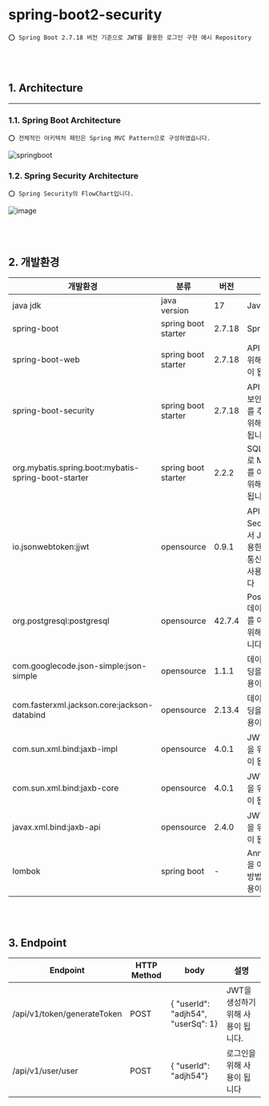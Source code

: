 # spring-boot2-security

    ⭕️ Spring Boot 2.7.18 버전 기준으로 JWT를 활용한 로그인 구현 예시 Repository

<br/>
<br/>

## 1. Architecture

----

### 1.1. Spring Boot Architecture

    ⭕️ 전체적인 아키텍처 패턴은 Spring MVC Pattern으로 구성하였습니다.

![springboot](https://user-images.githubusercontent.com/36141397/193234055-b13617ee-3e83-4298-bd17-6215f2a2cfe3.png)

### 1.2. Spring Security Architecture

    ⭕️ Spring Security의 FlowChart입니다.

![image](https://user-images.githubusercontent.com/70501374/210165654-53655b48-e979-4d55-999b-aec199591eb3.png)


<br/>
<br/>

## 2. 개발환경

| 개발환경                                                | 분류                  | 버전     | 설명                                              |
|-----------------------------------------------------|---------------------|--------|-------------------------------------------------|
| java jdk                                            | java version        | 17     | Java                                            |
| spring-boot                                         | spring boot starter | 2.7.18 | Spring Boot                                     |
| spring-boot-web                                     | spring boot starter | 2.7.18 | API 통신을 위해서 사용이 됩니다                             |
| spring-boot-security                                | spring boot starter | 2.7.18 | API 통신에서 보안적 요소를 추가하기 위해 사용이 됩니다                |
| org.mybatis.spring.boot:mybatis-spring-boot-starter | spring boot starter | 2.2.2  | SQLMapper로 MyBatis를 이용하기 위해 사용이 됩니다.            |
| io.jsonwebtoken:jjwt                                | opensource          | 0.9.1  | API 통신에서 Security에서 JWT를 이용한 데이터 통신을 위해 사용이 됩니다 |
| org.postgresql:postgresql                           | opensource          | 42.7.4 | PostgreSQL 데이터베이스를 이용하기 위해 사용됩니다.               |
| com.googlecode.json-simple:json-simple              | opensource          | 1.1.1  | 데이터 바인딩을 위해 사용이 됩니다                             |
| com.fasterxml.jackson.core:jackson-databind         | opensource          | 2.13.4 | 데이터 바인딩을 위해 사용이 됩니다                             |
| com.sun.xml.bind:jaxb-impl                          | opensource          | 4.0.1  | JWT 컨버팅을 위해 사용이 됩니다                             |
| com.sun.xml.bind:jaxb-core                          | opensource          | 4.0.1  | JWT 컨버팅을 위해 사용이 됩니다                             |
| javax.xml.bind:jaxb-api                             | opensource          | 2.4.0  | JWT 컨버팅을 위해 사용이 됩니다                             |
| lombok                                              | spring boot         | -      | Annotation을 이용하는 방법으로 사용이 됩니다.                  |

<br/>
<br/>

## 3. Endpoint

| Endpoint                    | HTTP Method | body                               | 설명                    |
|-----------------------------|-------------|------------------------------------|-----------------------|
| /api/v1/token/generateToken | POST        | { "userId": "adjh54", "userSq": 1} | JWT을 생성하기 위해 사용이 됩니다. |
| /api/v1/user/user           | POST        | { "userId": "adjh54"}              | 로그인을 위해 사용이 됩니다       |

<br/>
<br/>


